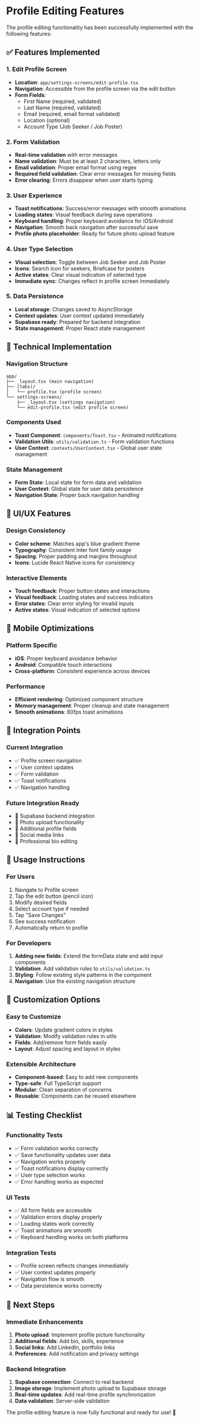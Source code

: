 # Profile Editing Features

The profile editing functionality has been successfully implemented with the following features:

## ✅ **Features Implemented**

### **1. Edit Profile Screen**
- **Location**: `app/settings-screens/edit-profile.tsx`
- **Navigation**: Accessible from the profile screen via the edit button
- **Form Fields**:
  - First Name (required, validated)
  - Last Name (required, validated)
  - Email (required, email format validated)
  - Location (optional)
  - Account Type (Job Seeker / Job Poster)

### **2. Form Validation**
- **Real-time validation** with error messages
- **Name validation**: Must be at least 2 characters, letters only
- **Email validation**: Proper email format using regex
- **Required field validation**: Clear error messages for missing fields
- **Error clearing**: Errors disappear when user starts typing

### **3. User Experience**
- **Toast notifications**: Success/error messages with smooth animations
- **Loading states**: Visual feedback during save operations
- **Keyboard handling**: Proper keyboard avoidance for iOS/Android
- **Navigation**: Smooth back navigation after successful save
- **Profile photo placeholder**: Ready for future photo upload feature

### **4. User Type Selection**
- **Visual selection**: Toggle between Job Seeker and Job Poster
- **Icons**: Search icon for seekers, Briefcase for posters
- **Active states**: Clear visual indication of selected type
- **Immediate sync**: Changes reflect in profile screen immediately

### **5. Data Persistence**
- **Local storage**: Changes saved to AsyncStorage
- **Context updates**: User context updated immediately
- **Supabase ready**: Prepared for backend integration
- **State management**: Proper React state management

## **🔧 Technical Implementation**

### **Navigation Structure**
```
app/
├── _layout.tsx (main navigation)
├── (tabs)/
│   └── profile.tsx (profile screen)
└── settings-screens/
    ├── _layout.tsx (settings navigation)
    └── edit-profile.tsx (edit profile screen)
```

### **Components Used**
- **Toast Component**: `components/Toast.tsx` - Animated notifications
- **Validation Utils**: `utils/validation.ts` - Form validation functions
- **User Context**: `contexts/UserContext.tsx` - Global user state management

### **State Management**
- **Form State**: Local state for form data and validation
- **User Context**: Global state for user data persistence
- **Navigation State**: Proper back navigation handling

## **🎨 UI/UX Features**

### **Design Consistency**
- **Color scheme**: Matches app's blue gradient theme
- **Typography**: Consistent Inter font family usage
- **Spacing**: Proper padding and margins throughout
- **Icons**: Lucide React Native icons for consistency

### **Interactive Elements**
- **Touch feedback**: Proper button states and interactions
- **Visual feedback**: Loading states and success indicators
- **Error states**: Clear error styling for invalid inputs
- **Active states**: Visual indication of selected options

## **📱 Mobile Optimizations**

### **Platform Specific**
- **iOS**: Proper keyboard avoidance behavior
- **Android**: Compatible touch interactions
- **Cross-platform**: Consistent experience across devices

### **Performance**
- **Efficient rendering**: Optimized component structure
- **Memory management**: Proper cleanup and state management
- **Smooth animations**: 60fps toast animations

## **🔗 Integration Points**

### **Current Integration**
- ✅ Profile screen navigation
- ✅ User context updates
- ✅ Form validation
- ✅ Toast notifications
- ✅ Navigation handling

### **Future Integration Ready**
- 🔄 Supabase backend integration
- 🔄 Photo upload functionality
- 🔄 Additional profile fields
- 🔄 Social media links
- 🔄 Professional bio editing

## **🚀 Usage Instructions**

### **For Users**
1. Navigate to Profile screen
2. Tap the edit button (pencil icon)
3. Modify desired fields
4. Select account type if needed
5. Tap "Save Changes"
6. See success notification
7. Automatically return to profile

### **For Developers**
1. **Adding new fields**: Extend the formData state and add input components
2. **Validation**: Add validation rules to `utils/validation.ts`
3. **Styling**: Follow existing style patterns in the component
4. **Navigation**: Use the existing navigation structure

## **🔧 Customization Options**

### **Easy to Customize**
- **Colors**: Update gradient colors in styles
- **Validation**: Modify validation rules in utils
- **Fields**: Add/remove form fields easily
- **Layout**: Adjust spacing and layout in styles

### **Extensible Architecture**
- **Component-based**: Easy to add new components
- **Type-safe**: Full TypeScript support
- **Modular**: Clean separation of concerns
- **Reusable**: Components can be reused elsewhere

## **📊 Testing Checklist**

### **Functionality Tests**
- ✅ Form validation works correctly
- ✅ Save functionality updates user data
- ✅ Navigation works properly
- ✅ Toast notifications display correctly
- ✅ User type selection works
- ✅ Error handling works as expected

### **UI Tests**
- ✅ All form fields are accessible
- ✅ Validation errors display properly
- ✅ Loading states work correctly
- ✅ Toast animations are smooth
- ✅ Keyboard handling works on both platforms

### **Integration Tests**
- ✅ Profile screen reflects changes immediately
- ✅ User context updates properly
- ✅ Navigation flow is smooth
- ✅ Data persistence works correctly

## **🎯 Next Steps**

### **Immediate Enhancements**
1. **Photo upload**: Implement profile picture functionality
2. **Additional fields**: Add bio, skills, experience
3. **Social links**: Add LinkedIn, portfolio links
4. **Preferences**: Add notification and privacy settings

### **Backend Integration**
1. **Supabase connection**: Connect to real backend
2. **Image storage**: Implement photo upload to Supabase storage
3. **Real-time updates**: Add real-time profile synchronization
4. **Data validation**: Server-side validation

The profile editing feature is now fully functional and ready for use! 🎉 